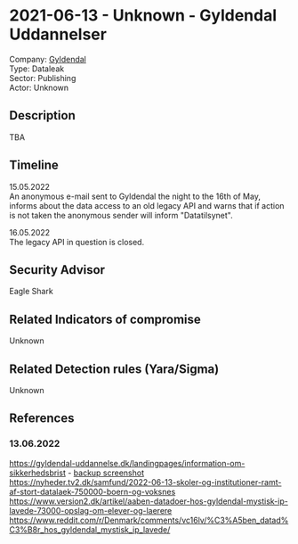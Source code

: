 # 2021-06-13 - Unknown - Gyldendal Uddannelser   
Company: [Gyldendal](https://gyldendal-uddannelse.dk/)   
Type: Dataleak  
Sector: Publishing  
Actor: Unknown   

## Description  
TBA

## Timeline
15.05.2022  
An anonymous e-mail sent to Gyldendal the night to the 16th of May, informs about the data access to an old legacy API and warns that if action is not taken the anonymous sender will inform "Datatilsynet".  

16.05.2022  
The legacy API in question is closed.

## Security Advisor
Eagle Shark

## Related Indicators of compromise
Unknown

## Related Detection rules (Yara/Sigma)
Unknown

## References   

### 13.06.2022
https://gyldendal-uddannelse.dk/landingpages/information-om-sikkerhedsbrist - [backup screenshot](images/gyldendal-backup.jpg)  
https://nyheder.tv2.dk/samfund/2022-06-13-skoler-og-institutioner-ramt-af-stort-datalaek-750000-boern-og-voksnes
https://www.version2.dk/artikel/aaben-datadoer-hos-gyldendal-mystisk-ip-lavede-73000-opslag-om-elever-og-laerere   
https://www.reddit.com/r/Denmark/comments/vc16lv/%C3%A5ben_datad%C3%B8r_hos_gyldendal_mystisk_ip_lavede/   
